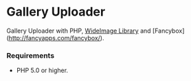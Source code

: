 # Gallery Uploader
Gallery Uploader with PHP, [WideImage Library](http://wideimage.sourceforge.net/) and [Fancybox] (http://fancyapps.com/fancybox/).

### Requirements
* PHP 5.0 or higher.
